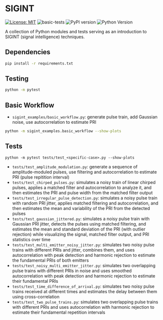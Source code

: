 # SIGINT
[![License: MIT](https://img.shields.io/badge/License-MIT-brightgreen.svg)](https://opensource.org/licenses/MIT)
![basic-tests](https://github.com/jacksonwalters/SIGINT/actions/workflows/python-tests.yml/badge.svg)
![PyPI version](https://img.shields.io/pypi/v/sigint-examples?logo=pypi)
![Python Version](https://img.shields.io/pypi/pyversions/sigint-examples)

A collection of Python modules and tests serving as an introduction to SIGINT (signal intelligence) techniques.

## Dependencies

```bash
pip install -r requirements.txt
```

## Testing

```bash
python -m pytest
```

## Basic Workflow

- `sigint_examples/basic_workflow.py`: generate pulse train, add Gaussian noise, use autocorrelation to estimate PRI

```bash
python -m sigint_examples.basic_workflow --show-plots
```

## Tests

```
python -m pytest tests/test_<specific-case>.py --show-plots
```

- `tests/test_amplitude_modulation.py`: generate a sequence of amplitude-moduled pulses, use filtering and autocorrelation to estimate PRI (pulse repitition interval)
- `tests/test_chirped_pulses.py`: simulates a noisy train of linear chirped pulses, applies a matched filter and autocorrelation to analyze it, and then estimates the PRI and pulse width from the matched filter output
- `tests/test_irregular_pulse_detection.py`: simulates a noisy pulse train with random PRI jitter, applies matched filtering and autocorrelation, and then estimates the mean and variability of the PRI from the detected pulses
- `tests/test_gaussian_jittered.py`: simulates a noisy pulse train with Gaussian PRI jitter, detects the pulses using matched filtering, and estimates the mean and standard deviation of the PRI (with outlier rejection) while visualizing the signal, matched filter output, and PRI statistics over time
- `tests/test_multi_emitter_noisy_jitter.py`: simulates two noisy pulse trains with different PRIs and jitter, combines them, and uses autocorrelation with peak detection and harmonic rejection to estimate the fundamental PRIs of both emitters
- `tests/test_noisy_multi_emitter_jitter.py`: simulates two overlapping pulse trains with different PRIs in noise and uses smoothed autocorrelation with peak detection and harmonic rejection to estimate their fundamental PRIs
- `tests/test_time_difference_of_arrival.py`: simulates two noisy pulse trains received at different times and estimates the delay between them using cross-correlation
- `tests/test_two_pulse_trains.py`: simulates two overlapping pulse trains with different PRIs and uses autocorrelation with harmonic rejection to estimate their fundamental repetition intervals
